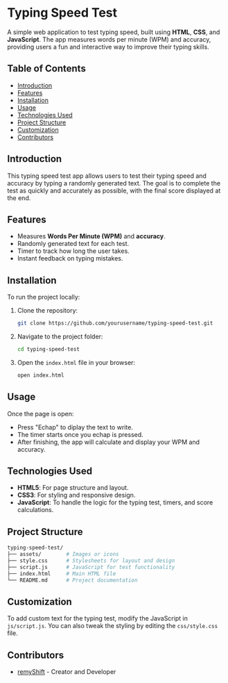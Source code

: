 # Typing Speed Test

A simple web application to test typing speed, built using **HTML**, **CSS**, and **JavaScript**. The app measures words per minute (WPM) and accuracy, providing users a fun and interactive way to improve their typing skills.

## Table of Contents

- [Introduction](#introduction)
- [Features](#features)
- [Installation](#installation)
- [Usage](#usage)
- [Technologies Used](#technologies-used)
- [Project Structure](#project-structure)
- [Customization](#customization)
- [Contributors](#contributors)

## Introduction

This typing speed test app allows users to test their typing speed and accuracy by typing a randomly generated text. The goal is to complete the test as quickly and accurately as possible, with the final score displayed at the end.

## Features

- Measures **Words Per Minute (WPM)** and **accuracy**.
- Randomly generated text for each test.
- Timer to track how long the user takes.
- Instant feedback on typing mistakes.

## Installation

To run the project locally:

1. Clone the repository:

   ```bash
   git clone https://github.com/yourusername/typing-speed-test.git
   ```

2. Navigate to the project folder:

   ```bash
   cd typing-speed-test
   ```

3. Open the `index.html` file in your browser:

   ```bash
   open index.html
   ```

## Usage

Once the page is open:

- Press "Echap" to diplay the text to write.
- The timer starts once you echap is pressed.
- After finishing, the app will calculate and display your WPM and accuracy.

## Technologies Used

- **HTML5**: For page structure and layout.
- **CSS3**: For styling and responsive design.
- **JavaScript**: To handle the logic for the typing test, timers, and score calculations.

## Project Structure

```bash
typing-speed-test/
├── assets/        # Images or icons
├── style.css      # Stylesheets for layout and design
├── script.js      # JavaScript for test functionality
├── index.html     # Main HTML file
└── README.md      # Project documentation
```

## Customization

To add custom text for the typing test, modify the JavaScript in `js/script.js`. You can also tweak the styling by editing the `css/style.css` file.

## Contributors

- [remyShift](https://github.com/remyShift) - Creator and Developer

